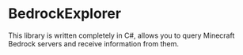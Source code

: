 # BedrockExplorer
This library is written completely in C#, allows you to query Minecraft Bedrock servers and receive information from them.

